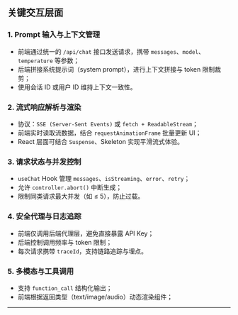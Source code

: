 ## 关键交互层面

### 1. Prompt 输入与上下文管理

- 前端通过统一的 `/api/chat` 接口发送请求，携带 `messages`、`model`、`temperature` 等参数；
- 后端拼接系统提示词（system prompt），进行上下文拼接与 token 限制裁剪；
- 使用会话 ID 或用户 ID 维持上下文一致性。

### 2. 流式响应解析与渲染

- 协议：`SSE (Server-Sent Events)` 或 `fetch + ReadableStream`；
- 前端实时读取流数据，结合 `requestAnimationFrame` 批量更新 UI；
- React 层面可结合 `Suspense`、Skeleton 实现平滑流式体验。

### 3. 请求状态与并发控制

- `useChat` Hook 管理 `messages`、`isStreaming`、`error`、`retry`；
- 允许 `controller.abort()` 中断生成；
- 限制同类请求最大并发（如 ≤ 5），防止过载。

### 4. 安全代理与日志追踪

- 前端仅调用后端代理层，避免直接暴露 API Key；
- 后端控制调用频率与 token 限制；
- 每次请求携带 `traceId`，支持链路追踪与埋点。

### 5. 多模态与工具调用

- 支持 `function_call` 结构化输出；
- 前端根据返回类型（text/image/audio）动态渲染组件；

---

